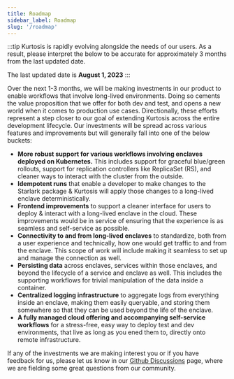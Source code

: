 ```yaml
---
title: Roadmap
sidebar_label: Roadmap
slug: '/roadmap'
---
```


:::tip
Kurtosis is rapidly evolving alongside the needs of our users. As a result, please interpret the below to be accurate for approximately 3 months from the last updated date.

The last updated date is **August 1, 2023**
:::

Over the next 1-3 months, we will be making investments in our product to enable workflows that involve long-lived environments. Doing so cements the value proposition that we offer for both dev and test, and opens a new world when it comes to production use cases. Directionally, these efforts represent a step closer to our goal of extending Kurtosis across the entire development lifecycle. Our investments will be spread across various features and improvements but will generally fall into one of the below buckets:

- **More robust support for various workflows involving enclaves deployed on Kubernetes.** This includes support for graceful blue/green rollouts, support for replication controllers like ReplicaSet (RS), and cleaner ways to interact with the cluster from the outside.
- **Idempotent runs** that enable a developer to make changes to the Starlark package & Kurtosis will apply those changes to a long-lived enclave deterministically.
- **Frontend improvements** to support a cleaner interface for users to deploy & interact with a long-lived enclave in the cloud. These improvements would be in service of ensuring that the experience is as seamless and self-service as possible.
- **Connectivity to and from long-lived enclaves** to standardize, both from a user experience and technically, how one would get traffic to and from the enclave. This scope of work will include making it seamless to set up and manage the connection as well.
- **Persisting data** across enclaves, services within those enclaves, and beyond the lifecycle of a service and enclave as well. This includes the supporting workflows for trivial manipulation of the data inside a container.
- **Centralized logging infrastructure** to aggregate logs from everything inside an enclave, making them easily queryable, and storing them somewhere so that they can be used beyond the life of the enclave.
- **A fully managed cloud offering and accompanying self-service workflows** for a stress-free, easy way to deploy test and dev environments, that live as long as you ened them to, directly onto remote infrastructure.

If any of the investments we are making interest you or if you have feedback for us, please let us know in our [Github Discussions](https://github.com/kurtosis-tech/kurtosis/discussions/categories/q-a) page, where we are fielding some great questions from our community.
